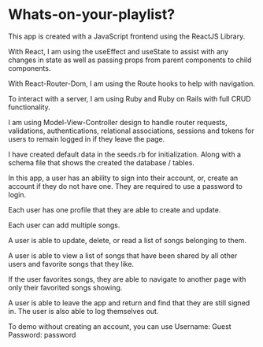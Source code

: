 # Whats-on-your-playlist? 
This app is created with a JavaScript frontend using the ReactJS Library. 

With React, I am using the useEffect and useState to assist with any changes in state as well as passing props from parent components to child components. 

With React-Router-Dom, I am using the Route hooks to help with navigation.

To interact with a server, I am using Ruby and Ruby on Rails with full CRUD functionality. 

I am using Model-View-Controller design to handle router requests, validations, authentications, relational associations, sessions and tokens for users to remain logged in if they leave the page. 

I have created default data in the seeds.rb for initialization. Along with a schema file that shows the created the database / tables. 

In this app, a user has an ability to sign into their account, or, create an account if they do not have one. They are required to use a password to login. 

Each user has one profile that they are able to create and update. 

Each user can add multiple songs. 

A user is able to update, delete, or read a list of songs belonging to them. 

A user is able to view a list of songs that have been shared by all other users and favorite songs that they like. 

If the user favorites songs, they are able to navigate to another page with only their favorited songs showing. 

A user is able to leave the app and return and find that they are still signed in. The user is also able to log themselves out. 

To demo without creating an account, you can use
Username: Guest
Password: password